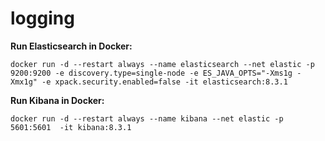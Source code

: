 # logging

**Run Elasticsearch in Docker:**
```
docker run -d --restart always --name elasticsearch --net elastic -p 9200:9200 -e discovery.type=single-node -e ES_JAVA_OPTS="-Xms1g -Xmx1g" -e xpack.security.enabled=false -it elasticsearch:8.3.1
```
**Run Kibana in Docker:**
```
docker run -d --restart always --name kibana --net elastic -p 5601:5601  -it kibana:8.3.1
```
